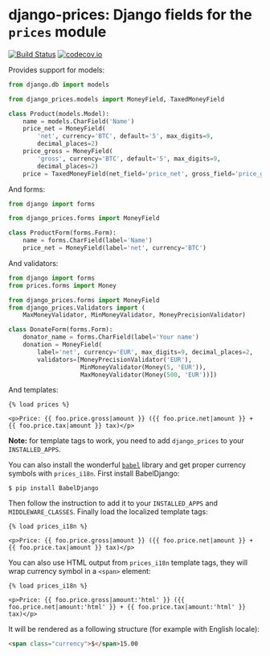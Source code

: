 django-prices: Django fields for the `prices` module
====================================================

[![Build Status](https://secure.travis-ci.org/mirumee/django-prices.png)](https://travis-ci.org/mirumee/django-prices) [![codecov.io](https://img.shields.io/codecov/c/github/mirumee/django-prices/master.svg)](http://codecov.io/github/mirumee/django-prices?branch=master)

Provides support for models:

```python
from django.db import models

from django_prices.models import MoneyField, TaxedMoneyField

class Product(models.Model):
    name = models.CharField('Name')
    price_net = MoneyField(
        'net', currency='BTC', default='5', max_digits=9,
        decimal_places=2)
    price_gross = MoneyField(
        'gross', currency='BTC', default='5', max_digits=9,
        decimal_places=2)
    price = TaxedMoneyField(net_field='price_net', gross_field='price_gross')
```

And forms:

```python
from django import forms

from django_prices.forms import MoneyField

class ProductForm(forms.Form):
    name = forms.CharField(label='Name')
    price_net = MoneyField(label='net', currency='BTC')
```

And validators:

```python
from django import forms
from prices.forms import Money

from django_prices.forms import MoneyField
from django_prices.Validators import (
    MaxMoneyValidator, MinMoneyValidator, MoneyPrecisionValidator)

class DonateForm(forms.Form):
    donator_name = forms.CharField(label='Your name')
    donation = MoneyField(
        label='net', currency='EUR', max_digits=9, decimal_places=2,
        validators=[MoneyPrecisionValidator('EUR'),
                    MinMoneyValidator(Money(5, 'EUR')),
                    MaxMoneyValidator(Money(500, 'EUR'))])
```

And templates:

```html+django
{% load prices %}

<p>Price: {{ foo.price.gross|amount }} ({{ foo.price.net|amount }} + {{ foo.price.tax|amount }} tax)</p>
```

**Note:** for template tags to work, you need to add `django_prices` to your `INSTALLED_APPS`.

You can also install the wonderful [`babel`](http://babel.pocoo.org/) library and get proper currency symbols with `prices_i18n`. First install BabelDjango:

```
$ pip install BabelDjango
```

Then follow the instruction to add it to your `INSTALLED_APPS` and `MIDDLEWARE_CLASSES`. Finally load the localized template tags:

```html+django
{% load prices_i18n %}

<p>Price: {{ foo.price.gross|amount }} ({{ foo.price.net|amount }} + {{ foo.price.tax|amount }} tax)</p>
```

You can also use HTML output from `prices_i18n` template tags, they will wrap currency symbol in a `<span>` element:

```html+django
{% load prices_i18n %}

<p>Price: {{ foo.price.gross|amount:'html' }} ({{ foo.price.net|amount:'html' }} + {{ foo.price.tax|amount:'html' }} tax)</p>
```

It will be rendered as a following structure (for example with English locale):

```html
<span class="currency">$</span>15.00
```
